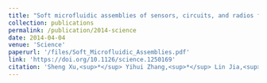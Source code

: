 ```yaml
---
title: "Soft microfluidic assemblies of sensors, circuits, and radios for the skin"
collection: publications
permalink: /publication/2014-science
date: 2014-04-04
venue: 'Science'
paperurl: '/files/Soft_Microfluidic_Assemblies.pdf'
link: 'https://doi.org/10.1126/science.1250169'
citation: 'Sheng Xu,<sup>*</sup> Yihui Zhang,<sup>*</sup> Lin Jia,<sup>*</sup> Kyle E. Mathewson,<sup>*</sup> Kyung-In Jang, Jeonghyun Kim, Haoran Fu, Xian Huang, Pranav Chava, Renhan Wang, Sanat Bhole, Lizhe Wang, Yoon Joo Na, Yue Guan, <b>Matthew Flavin</b>, Zheshen Han, Yonggang Huang, John A. Rogers. 2014. &quot;Soft microfluidic assemblies of sensors, circuits, and radios for the skin.&quot; in <i>Science</i> vol. 344, no. 6179, pp. 70-74, Apr. 2014.'
---
```

